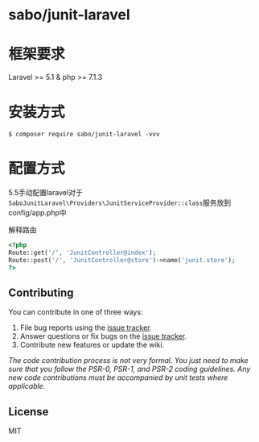 # sabo/junit-laravel

# 框架要求
Laravel >= 5.1 & php >= 7.1.3


# 安装方式

```shell
$ composer require sabo/junit-laravel -vvv
```

# 配置方式
5.5手动配置laravel对于``SaboJunitLaravel\Providers\JunitServiceProvider::class``服务放到config/app.php中

解释路由
```php
<?php
Route::get('/', 'JunitController@index');
Route::post('/', 'JunitController@store')->name('junit.store');
?>
```

## Contributing

You can contribute in one of three ways:

1. File bug reports using the [issue tracker](https://github.com/sabo/junit-laravel/issues).
2. Answer questions or fix bugs on the [issue tracker](https://github.com/sabo/junit-laravel/issues).
3. Contribute new features or update the wiki.

_The code contribution process is not very formal. You just need to make sure that you follow the PSR-0, PSR-1, and PSR-2 coding guidelines. Any new code contributions must be accompanied by unit tests where applicable._

## License

MIT